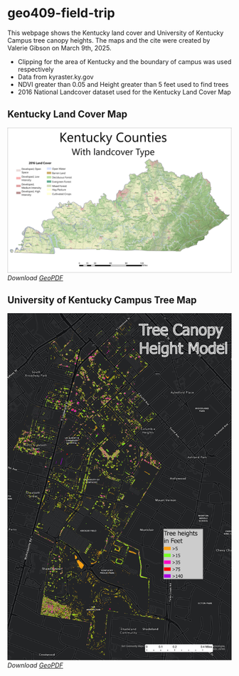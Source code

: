# geo409-field-trip

This webpage shows the Kentucky land cover and University of Kentucky Campus tree canopy heights. The maps and the cite were created by Valerie Gibson on March 9th, 2025. 

* Clipping for the area of Kentucky and the boundary of campus was used respectively 
* Data from kyraster.ky.gov
* NDVI greater than 0.05 and Height greater than 5 feet used to find trees
* 2016 National Landcover dataset used for the Kentucky Land Cover Map


## Kentucky Land Cover Map

![Kentucky Land Cover Map](Kentucky-Landcover.jpg)
*Download [GeoPDF](Kentucky-Landcover.pdf)*


## University of Kentucky Campus Tree Map

![Tree Canopy Map](Tree-Model.jpg)
*Download [GeoPDF](Tree-Model.pdf)*



